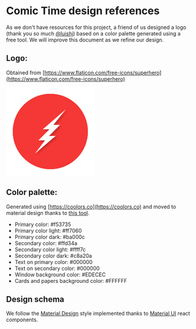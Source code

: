 # Comic Time design references

As we don't have resources for this project, a friend of us designed a logo (thank you so much [@luishj](https://twitter.com/luishj)) based on a color palette generated using a free tool. We will improve this document as we refine our design.

## Logo:

Obtained from [https://www.flaticon.com/free-icons/superhero](https://www.flaticon.com/free-icons/superhero)

![logo.svg](./logo.svg)

## Color palette:

Generated using [https://coolors.co](https://coolors.co) and moved to material design thanks to [this tool](https://material.io/color/#!/?view.left=0&view.right=1&primary.color=F2DB2C&secondary.color=33658A).

* Primary color: #f53735
* Primary color light: #ff7060
* Primary color dark: #ba000c
* Secondary color: #ffd34a
* Secondary color light: #ffff7c
* Secondary color dark: #c8a20a
* Text on primary color: #000000
* Text on secondary color: #000000
* Window background color: #EDECEC
* Cards and papers background color: #FFFFFF

## Design schema

We follow the [Material Design](https://material.io) style implemented thanks to [Material UI](http://www.material-ui.com/#/) react components.